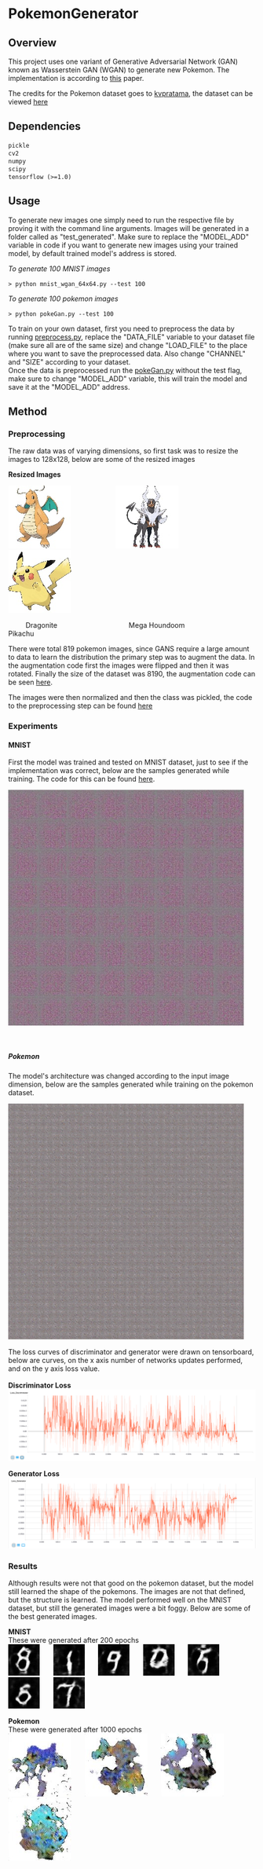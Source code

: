 # PokemonGenerator


## Overview

This project uses one variant of Generative Adversarial Network (GAN) known as Wasserstein GAN (WGAN) to generate new Pokemon. The implementation is according to [this](https://arxiv.org/abs/1701.07875) paper.

The credits for the Pokemon dataset goes to [kvpratama](https://github.com/kvpratama), the dataset can be viewed [here](https://github.com/kvpratama/gan/tree/master/pokemon/data/pokemon)

## Dependencies
```
pickle
cv2
numpy
scipy
tensorflow (>=1.0)
```

## Usage

To generate new images one simply need to run the respective file by proving it with the command line arguments. Images will be generated in a folder called as "test_generated". Make sure to replace the "MODEL_ADD" variable in code if you want to generate new images using your trained model, by default trained model's address is stored.

*To generate 100 MNIST images*
```
> python mnist_wgan_64x64.py --test 100
```

*To generate 100 pokemon images*
```
> python pokeGan.py --test 100
```
To train on your own dataset, first you need to preprocess the data by running [preprocess.py](https://github.com/ankitesh97/Gans/PokemonGenerator/preprocess.py), replace the "DATA_FILE" variable to your dataset file (make sure all are of the same size) and change "LOAD_FILE" to the place where you want to save the preprocessed data. Also change "CHANNEL" and "SIZE" according to your dataset.  
Once the data is preprocessed run the [pokeGan.py](https://github.com/ankitesh97/Gans/PokemonGenerator/pokeGan.py) without the test flag, make sure to change "MODEL_ADD" variable, this will train the model and save it at the "MODEL_ADD" address.

## Method

### Preprocessing
The raw data was of varying dimensions, so first task was to resize the images to 128x128, below are some of the resized images  

**Resized Images**    

![alt text](assets/149.jpg)  &nbsp;&nbsp;&nbsp;&nbsp;&nbsp;&nbsp;&nbsp;&nbsp;&nbsp;&nbsp;&nbsp;&nbsp;&nbsp;&nbsp;&nbsp;&nbsp;&nbsp;&nbsp;&nbsp;&nbsp;&nbsp;&nbsp;![alt text](assets/229-mega.jpg)
&nbsp;&nbsp;&nbsp;&nbsp;&nbsp;&nbsp;&nbsp;&nbsp;&nbsp;&nbsp;&nbsp;&nbsp;&nbsp;&nbsp;&nbsp;&nbsp;&nbsp;&nbsp;&nbsp;&nbsp;&nbsp;&nbsp;![alt text](assets/25.jpg)  

&nbsp;&nbsp;&nbsp;&nbsp;&nbsp;&nbsp;&nbsp;&nbsp; Dragonite &nbsp;&nbsp;&nbsp;&nbsp;&nbsp;&nbsp;&nbsp;&nbsp;&nbsp;&nbsp;&nbsp;&nbsp;&nbsp;&nbsp;&nbsp;&nbsp;&nbsp;&nbsp;&nbsp;&nbsp;&nbsp;&nbsp;&nbsp;&nbsp;&nbsp;&nbsp;&nbsp;&nbsp;&nbsp;&nbsp;&nbsp;&nbsp;&nbsp;&nbsp;&nbsp; Mega Houndoom &nbsp;&nbsp;&nbsp;&nbsp;&nbsp;&nbsp;&nbsp;&nbsp;&nbsp;&nbsp;&nbsp;&nbsp;&nbsp;&nbsp;&nbsp;&nbsp;&nbsp;&nbsp;&nbsp;&nbsp;&nbsp;&nbsp;&nbsp;&nbsp;&nbsp;&nbsp;&nbsp;&nbsp;&nbsp;&nbsp;&nbsp;&nbsp;&nbsp;&nbsp;&nbsp; Pikachu




There were total 819 pokemon images, since GANS require a large amount to data to learn the distribution the primary step was to augment the data. In the augmentation code first the images were flipped and then it was rotated. Finally the size of the dataset was 8190, the augmentation code can be seen [here](https://github.com/ankitesh97/Gans/PokemonGenerator/augment.py).

The images were then normalized and then the class was pickled, the code to the preprocessing step can be found [here](https://github.com/ankitesh97/Gans/PokemonGenerator/preprocess.py)

### Experiments

#### MNIST
First the model was trained and tested on MNIST dataset, just to see if the implementation was correct, below are the samples generated while training. The code for this can be found  [here](https://github.com/ankitesh97/Gans/PokemonGenerator/mnist_wgan_64x64.py).    

![](assets/mnist_training.gif)  

<br>

##### Pokemon  
The model's architecture was changed according to the input image dimension, below are the samples generated while training on the pokemon dataset.

![](assets/pokemon_training.gif)  

The loss curves of discriminator and generator were drawn on tensorboard, below are curves, on the x axis number of networks updates performed, and on the y axis loss value.  
<br>
**Discriminator Loss**
![](assets/disc_loss.png)  

**Generator Loss**
![](assets/generator.png)


### Results

Although results were not that good on the pokemon dataset, but the model still learned the shape of the pokemons. The images are not that defined, but the structure is learned. The model performed well on the MNIST dataset, but still the generated images were a bit foggy. Below are some of the best generated images.


**MNIST**  
These were generated after 200 epochs  
![alt text](assets/mnist_generated/70.jpg)&nbsp;&nbsp;&nbsp;&nbsp;&nbsp;&nbsp;
![alt text](assets/mnist_generated/208.jpg)&nbsp;&nbsp;&nbsp;&nbsp;&nbsp;&nbsp;
![alt text](assets/mnist_generated/408.jpg)&nbsp;&nbsp;&nbsp;&nbsp;&nbsp;&nbsp;
![alt text](assets/mnist_generated/655.jpg)&nbsp;&nbsp;&nbsp;&nbsp;&nbsp;&nbsp;
![alt text](assets/mnist_generated/683.jpg)&nbsp;&nbsp;&nbsp;&nbsp;&nbsp;&nbsp;
![alt text](assets/mnist_generated/702.jpg)&nbsp;&nbsp;&nbsp;&nbsp;&nbsp;&nbsp;
![alt text](assets/mnist_generated/990.jpg)&nbsp;&nbsp;&nbsp;&nbsp;&nbsp;&nbsp;


**Pokemon**  
These were generated after 1000 epochs  
![alt text](assets/pokemon_generated/0.jpg)&nbsp;&nbsp;&nbsp;&nbsp;&nbsp;&nbsp;
![alt text](assets/pokemon_generated/176.jpg)&nbsp;&nbsp;&nbsp;&nbsp;&nbsp;&nbsp;
![alt text](assets/pokemon_generated/178.jpg)&nbsp;&nbsp;&nbsp;&nbsp;&nbsp;&nbsp;
![alt text](assets/pokemon_generated/2854.jpg)&nbsp;&nbsp;&nbsp;&nbsp;&nbsp;&nbsp;
